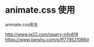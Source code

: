 # animate.css 使用

animate.css用法

http://www.jq22.com/jquery-info819
https://www.jianshu.com/p/ff779521086d

